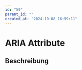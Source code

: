 ```yaml
---
id: "59"
parent_id: ""
created_at: "2024-10-08 16:59:11"
---
```


# ARIA Attribute

## Beschreibung

